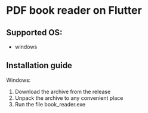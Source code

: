 # PDF book reader on Flutter
## Supported OS:
- windows

## Installation guide
Windows:
1. Download the archive from the release
2. Unpack the archive to any convenient place
3. Run the file book_reader.exe
